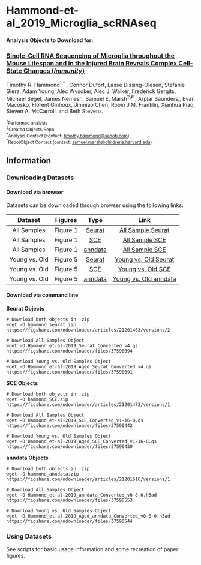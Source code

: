 # Hammond-et-al_2019_Microglia_scRNAseq

#### Analysis Objects to Download for:  
### [**Single-Cell RNA Sequencing of Microglia throughout the Mouse Lifespan and in the Injured Brain Reveals Complex Cell-State Changes (*Immunity*)**](https://doi.org/10.1016/j.immuni.2018.11.004)  
Timothy R. Hammond<sup>1,\* </sup>, Connor Dufort, Lasse Dissing-Olesen, Stefanie Giera, Adam Young, Alec Wysoker, Alec J. Walker, Frederick Gergits, Michael Segel, James Nemesh, Samuel E. Marsh<sup>2,\# </sup>, Arpiar Saunders,, Evan Macosko, Florent Ginhoux, Jinmiao Chen, Robin J.M. Franklin, Xianhua Piao, Steven A. McCarroll, and Beth Stevens.

<sup><sup>1</sup>Performed analysis</sup>   
<sup><sup>2</sup>Created Objects/Repo</sup>  
<sup><sup>\*</sup>Analysis Contact (contact: timothy.hammond@sanofi.com)</sup>  
<sup><sup>\*</sup>Repo/Object Contact (contact: samuel.marsh@childrens.harvard.edu)</sup>  

##  Information



### Downloading Datasets  
#### Download via browser  
Datasets can be downloaded through browser using the following links:  

| Dataset | Figures | Type | Link |
| :-----: | :-----: | :------: | :------------: |
| All Samples | Figure 1 | [Seurat](https://github.com/satijalab/seurat/wiki/Seurat) | [All Sample Seurat](https://figshare.com/ndownloader/files/37590094) |
| All Samples | Figure 1 | [SCE](https://bioconductor.org/packages/release/bioc/html/SingleCellExperiment.html) | [All Sample SCE](https://figshare.com/ndownloader/files/37590553) |
| All Samples | Figure 1 | [anndata](https://anndata.readthedocs.io/en/latest/) | [All Sample SCE](https://figshare.com/ndownloader/files/37590442) |
| Young vs. Old | Figure 5 | [Seurat](https://github.com/satijalab/seurat/wiki/Seurat) | [Young vs. Old Seurat](https://figshare.com/ndownloader/files/37590091) |
| Young vs. Old | Figure 5 | [SCE](https://bioconductor.org/packages/release/bioc/html/SingleCellExperiment.html) | [Young vs. Old SCE](https://figshare.com/ndownloader/files/37590430) |
| Young vs. Old | Figure 5 | [anndata](https://anndata.readthedocs.io/en/latest/) | [Young vs. Old anndata](https://figshare.com/ndownloader/files/37590544) |

#### Download via command line
**Seurat Objects**
```
# Download both objects in .zip
wget -O hammond_seurat.zip https://figshare.com/ndownloader/articles/21201463/versions/2

# Download All Samples Object
wget -O Hammond_et-al-2019_Seurat_Converted_v4.qs https://figshare.com/ndownloader/files/37590094

# Download Young vs. Old Samples Object
wget -O Hammond_et-al-2019_Aged_Seurat_Converted_v4.qs https://figshare.com/ndownloader/files/37590091
```

**SCE Objects**
```
# Download both objects in .zip
wget -O hammond_SCE.zip https://figshare.com/ndownloader/articles/21201472/versions/1

# Download All Samples Object
wget -O Hammond_et-al-2019_SCE_Converted_v1-16-0.qs https://figshare.com/ndownloader/files/37590442

# Download Young vs. Old Samples Object
wget -O Hammond_et-al-2019_Aged_SCE_Converted_v1-16-0.qs https://figshare.com/ndownloader/files/37590430
```

**anndata Objects**
```
# Download both objects in .zip
wget -O hammond_anndata.zip https://figshare.com/ndownloader/articles/21201616/versions/1

# Download All Samples Object
wget -O Hammond_et-al-2019_anndata_Converted_v0-8-0.h5ad https://figshare.com/ndownloader/files/37590553

# Download Young vs. Old Samples Object
wget -O Hammond_et-al-2019_Aged_anndata_Converted_v0-8-0.h5ad https://figshare.com/ndownloader/files/37590544
```

### Using Datasets  
See scripts for basic usage information and some recreation of paper figures.
